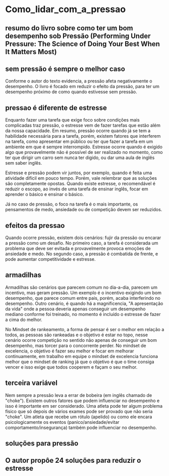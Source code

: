 # Como_lidar_com_a_pressao
## resumo do livro sobre como ter um bom desempenho sob Pressão (Performing Under Pressure: The Science of Doing Your Best When It Matters Most)

## sem pressão é sempre o melhor caso
Conforme o autor do texto evidencia, a pressão afeta negativamente o desempenho. O livro é focado em reduzir o efeito da pressão, para ter um desempenho próximo de como quando estivesse sem pressão.

## pressao é diferente de estresse
Enquanto fazer uma tarefa que exige foco sobre condições mais complicadas traz pressão, o estresse vem de fazer tarefas que estão além da nossa capacidade. Em resumo, pressão ocorre quando já se tem a habilidade necessária para a tarefa, porém, existem fatores que interferem na tarefa, como apresentar em público ou ter que fazer a tarefa em um ambiente em que é sempre interrompido. Estresse ocorre quando é exigido algo que provavelmente não é possível de ser realizado no momento, como ter que dirigir um carro sem nunca ter digido, ou dar uma aula de inglês sem saber inglês. 

Estresse e pressão podem vir juntos, por exemplo, quando é feita uma atividade difícil em pouco tempo. Porém, vale relembrar que as soluções são completamente opostas. Quando existe estresse, o recomendável é reduzir o escopo, ao invés de uma tarefa de ensinar inglês, focar em aprender o básico e ensinar o básico. 

Já no caso de pressão, o foco na tarefa é o mais importante, os pensamentos de medo, ansiedade ou de competição devem ser reduzidos. 

## efeitos da pressao
Quando ocorre pressão, existem dois cenários: fujir da pressão ou encarar a pressão como um desafio. No primeiro caso, a tarefa é considerada um problema que deve ser evitada e provavelmente provoca emoções de ansiedade e medo. No segundo caso, a pressão é combatida de frente, e pode aumentar competitividade e estresse. 

## armadilhas
Armadilhas são cenários que parecem comum no dia-a-dia, parecem um incentivo, mas geram pressão. Um exemplo é o incentivo exigindo um bom desempenho, que parece comum entre pais, porém, acaba interferindo no desempenho. Outro cenário, é quando há a magnificencia, "A apresentação da vida" onde a pessoa deveria apenas conseguir um desempenho mediano conforme foi treinado, no momento é incluído o estresse de fazer a cima do melhor. 

No Mindset de rankeamento, a forma de pensar é ser o melhor em relação a todos, as pessoas são rankeadas e o objetivo é estar no topo, nesse cenário ocorre  competição no sentido não apenas de conseguir um bom desempenho, mas torcer para o concorrente perder. 
No mindset de excelencia, o objetivo é fazer seu melhor e focar em melhorar continuamente, em trabalho em equipe o mindset de excelencia funciona melhor que o mindset de ranking já que o objetivo é que o time consiga vencer e isso exige que todos cooperem e façam o seu melhor. 

## terceira variável
Nem sempre a pressão leva a errar de bobeira (em inglês chamado de "choke"). Existem outros fatores que podem influenciar no desempenho e isso é importante em ser considerado. Uma atleta pode ter algum problema físico que só depois de vários exames pode ser provado que não seria "choke". Um atleta que recebe um rótulo (apelido) ou como ele encara psicologicamente os eventos (panico/ansiedade/evitar comportamento/insegurança) também pode influenciar no desempenho. 

## soluções para pressão
O autor propôe 24 soluções para reduzir o estresse
- 

